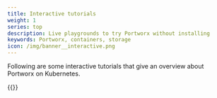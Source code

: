 ```yaml
---
title: Interactive tutorials
weight: 1
series: top
description: Live playgrounds to try Portworx without installing
keywords: Portworx, containers, storage
icon: /img/banner__interactive.png
---
```


Following are some interactive tutorials that give an overview about Portworx on Kubernetes.

{{<interactivelist>}}
